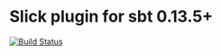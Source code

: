 Slick plugin for sbt 0.13.5+
====================================
[![Build Status](https://travis-ci.org/rfranco/sbt-slick.png)](https://travis-ci.org/rfranco/sbt-slick)